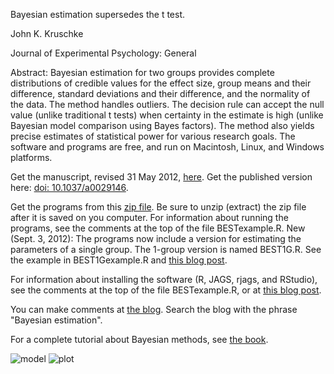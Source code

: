 Bayesian estimation supersedes the t test.

John K. Kruschke 

Journal of Experimental Psychology: General

Abstract: Bayesian estimation for two groups provides complete distributions of credible values for the effect size, group means and their difference, standard deviations and their difference, and the normality of the data. The method handles outliers. The decision rule can accept the null value (unlike traditional t tests) when certainty in the estimate is high (unlike Bayesian model comparison using Bayes factors). The method also yields precise estimates of statistical power for various research goals. The software and programs are free, and run on Macintosh, Linux, and Windows platforms.

Get the manuscript, revised 31 May 2012, [here](http://www.indiana.edu/~kruschke/BEST/BEST.pdf). Get the published version here: [doi: 10.1037/a0029146](http://dx.doi.org/10.1037/a0029146).

Get the programs from this [zip file](http://www.indiana.edu/~kruschke/BEST/BEST.zip). Be sure to unzip (extract) the zip file after it is saved on you computer. For information about running the programs, see the comments at the top of the file BESTexample.R. 
New (Sept. 3, 2012): The programs now include a version for estimating the parameters of a single group. The 1-group version is named BEST1G.R. See the example in BEST1Gexample.R and [this blog post](http://doingbayesiandataanalysis.blogspot.com/2012/09/one-group-version-of-best-bayesian.html).

For information about installing the software (R, JAGS, rjags, and RStudio), see the comments at the top of the file BESTexample.R, or at [this blog post](http://doingbayesiandataanalysis.blogspot.com/2012/01/complete-steps-for-installing-software.html).

You can make comments at [the blog](http://doingbayesiandataanalysis.blogspot.com/). Search the blog with the phrase "Bayesian estimation".

For a complete tutorial about Bayesian methods, see [the book](http://www.indiana.edu/~kruschke/DoingBayesianDataAnalysis/).

![model](http://www.indiana.edu/~kruschke/BEST/BESThist.jpg)
![plot](http://www.indiana.edu/~kruschke/BEST/BESTexample.jpg)
